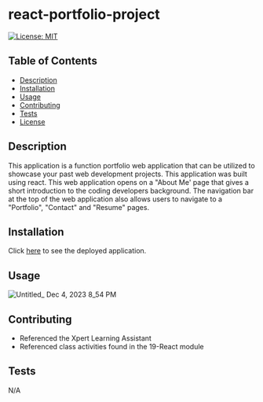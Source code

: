 # react-portfolio-project

  [![License: MIT](https://img.shields.io/badge/License-MIT-yellow.svg)](https://opensource.org/licenses/MIT)

  ## Table of Contents

  * [Description](#description)
  * [Installation](#installation)
  * [Usage](#usage)
  * [Contributing](#contributing)
  * [Tests](#tests)
  * [License](#license)
  

## Description

This application is a function portfolio web application that can be utilized to showcase your past web development projects. This application was built using react. This web application opens on a "About Me' page that gives a short introduction to the coding developers background. The navigation bar at the top of the web application also allows users to navigate to a "Portfolio", "Contact" and "Resume" pages.


## Installation

Click [here](https://main--luminous-smakager-801ce1.netlify.app/) to see the deployed application.

## Usage

![Untitled_ Dec 4, 2023 8_54 PM](https://github.com/aaront080/react-portfolio-project/assets/143736506/8bf328fd-b079-4ff9-8ad9-2ca26a66436a)



## Contributing
- Referenced the Xpert Learning Assistant
- Referenced class activities found in the 19-React module
  
## Tests
N/A
